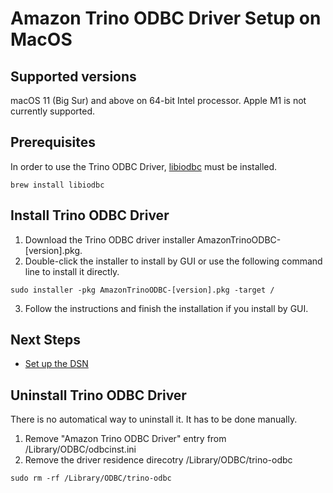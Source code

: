 # Amazon Trino ODBC Driver Setup on MacOS

## Supported versions
macOS 11 (Big Sur) and above on 64-bit Intel processor. Apple M1 is not currently supported.

## Prerequisites
In order to use the Trino ODBC Driver, [libiodbc](https://www.iodbc.org/dataspace/doc/iodbc/wiki/iodbcWiki/WelcomeVisitors) must be installed.
```
brew install libiodbc
```

## Install Trino ODBC Driver
1. Download the Trino ODBC driver installer AmazonTrinoODBC-[version].pkg.
2. Double-click the installer to install by GUI or use the following command line to install it directly.
```
sudo installer -pkg AmazonTrinoODBC-[version].pkg -target /
```
3. Follow the instructions and finish the installation if you install by GUI.

## Next Steps

- [Set up the DSN](macOS-dsn-configuration.md)

## Uninstall Trino ODBC Driver
There is no automatical way to uninstall it. It has to be done manually.
1. Remove "Amazon Trino ODBC Driver" entry from /Library/ODBC/odbcinst.ini
2. Remove the driver residence direcotry /Library/ODBC/trino-odbc
```
sudo rm -rf /Library/ODBC/trino-odbc
```
